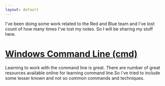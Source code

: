 ```yaml
---
layout: default
---
```

I've been doing some work related to the Red and Blue team and I've lost count of how many times I've lost my notes. So I will be sharing my stuff here.

# [Windows Command Line (cmd)](./cmd.html)

Learning to work with the command line is great. There are number of great resources available online for learning command line.So i've tried to include some lesser known and not so common commands and techniques.
